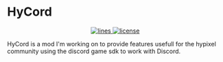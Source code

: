 # HyCord
<p align="center">
<a href="https://github.com/DeDiamondPro/HyCore">
    <img src="https://img.shields.io/tokei/lines/github/DeDiamondPro/HyCord?color=success&logo=github&logoColor=#00FFFF" alt="lines">
 </a>
  <a href="https://github.com/DeDiamondPro/HyCore/blob/master/LICENSE" target="_blank">
    <img src="https://img.shields.io/github/license/DeDiamondPro/HyCord?color=success&logo=github&logoColor=#00FFFF" alt="license">
 </a>
 </p>
 HyCord is a mod I'm working on to provide features usefull for the hypixel community using the discord game sdk to work with Discord.
